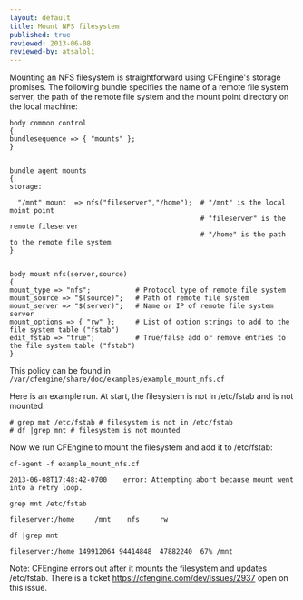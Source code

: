 ```yaml
---
layout: default
title: Mount NFS filesystem
published: true
reviewed: 2013-06-08
reviewed-by: atsaloli
---
```


Mounting an NFS filesystem is straightforward using CFEngine's storage promises. The following bundle specifies the name of a remote file system server, the path of the remote file system and the mount point directory on the local machine:

```cf3
body common control
{
bundlesequence => { "mounts" };
}


bundle agent mounts
{
storage:

  "/mnt" mount  => nfs("fileserver","/home");  # "/mnt" is the local moint point
                                               # "fileserver" is the remote fileserver
                                               # "/home" is the path to the remote file system
}


body mount nfs(server,source)
{
mount_type => "nfs";           # Protocol type of remote file system
mount_source => "$(source)";   # Path of remote file system
mount_server => "$(server)";   # Name or IP of remote file system server
mount_options => { "rw" };     # List of option strings to add to the file system table ("fstab")
edit_fstab => "true";          # True/false add or remove entries to the file system table ("fstab")
}
```

This policy can be found in `/var/cfengine/share/doc/examples/example_mount_nfs.cf`

Here is an example run.  At start, the filesystem is not in /etc/fstab and is not mounted:

```
# grep mnt /etc/fstab # filesystem is not in /etc/fstab
# df |grep mnt # filesystem is not mounted
```

Now we run CFEngine to mount the filesystem and add it to /etc/fstab:

```command
cf-agent -f example_mount_nfs.cf
```

```output
2013-06-08T17:48:42-0700    error: Attempting abort because mount went into a retry loop.
```

```command
grep mnt /etc/fstab
```

```output
fileserver:/home 	 /mnt 	 nfs 	 rw
```

```command
df |grep mnt
```

```output
fileserver:/home 149912064 94414848  47882240  67% /mnt
```

Note: CFEngine errors out after it mounts the filesystem and updates
/etc/fstab.  There is a ticket https://cfengine.com/dev/issues/2937
open on this issue.
